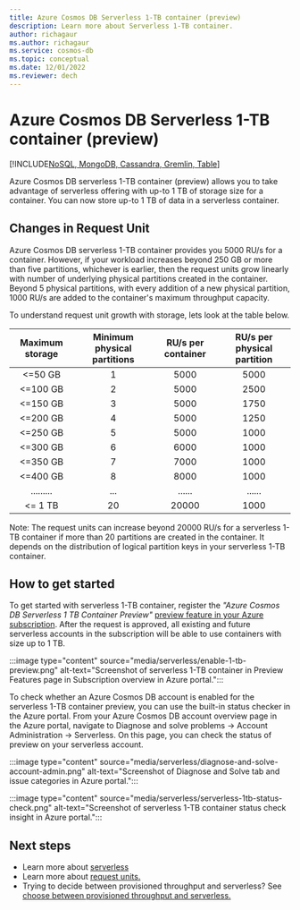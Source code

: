 ```yaml
---
title: Azure Cosmos DB Serverless 1-TB container (preview)
description: Learn more about Serverless 1-TB container.
author: richagaur
ms.author: richagaur
ms.service: cosmos-db
ms.topic: conceptual
ms.date: 12/01/2022
ms.reviewer: dech
---
```


# Azure Cosmos DB Serverless 1-TB container (preview)

[!INCLUDE[NoSQL, MongoDB, Cassandra, Gremlin, Table](includes/appliesto-nosql-mongodb-cassandra-gremlin-table.md)]

Azure Cosmos DB serverless 1-TB container (preview) allows you to take advantage of serverless offering with up-to 1 TB of storage size for a container. You can now store up-to 1 TB of data in a serverless container.

## Changes in Request Unit

Azure Cosmos DB serverless 1-TB container provides you 5000 RU/s for a container. However, if your workload increases beyond 250 GB or more than five partitions, whichever is earlier, then the request units grow linearly with number of underlying physical partitions created in the container. Beyond 5 physical partitions, with every addition of a new physical partition, 1000 RU/s are added to the container's maximum throughput capacity.

To understand request unit growth with storage, lets look at the table below.

| Maximum storage | Minimum physical partitions | RU/s per container | RU/s per physical partition  
|:---:|:---:|:---:|:---:| 
|<=50 GB | 1 | 5000 | 5000 |
|<=100 GB | 2 | 5000 | 2500 | 
|<=150 GB | 3 | 5000 | 1750 |
|<=200 GB | 4 | 5000 | 1250 |
|<=250 GB | 5 | 5000 | 1000 |
|<=300 GB | 6 | 6000 | 1000 |
|<=350 GB | 7 | 7000 | 1000 |
|<=400 GB | 8 | 8000 | 1000 |
|.........|...|......|......|
|<= 1 TB  | 20 | 20000| 1000 | 

Note: The request units can increase beyond 20000 RU/s for a serverless 1-TB container if more than 20 partitions are created in the container. It depends on the distribution of logical partition keys in your serverless 1-TB container.

## How to get started

 To get started with serverless 1-TB container, register the *"Azure Cosmos DB Serverless 1 TB Container Preview"* [preview feature in your Azure subscription](../azure-resource-manager/management/preview-features.md). After the request is approved, all existing and future serverless accounts in the subscription will be able to use containers with size up to 1 TB.

:::image type="content" source="media/serverless/enable-1-tb-preview.png" alt-text="Screenshot of serverless 1-TB container in Preview Features page in Subscription overview in Azure portal.":::


To check whether an Azure Cosmos DB account is enabled for the serverless 1-TB container preview, you can use the built-in status checker in the Azure portal. From your Azure Cosmos DB account overview page in the Azure portal, navigate to Diagnose and solve problems -> Account Administration -> Serverless. On this page, you can check the status of preview on your serverless account.

:::image type="content" source="media/serverless/diagnose-and-solve-account-admin.png" alt-text="Screenshot of Diagnose and Solve tab and issue categories in Azure portal.":::

:::image type="content" source="media/serverless/serverless-1tb-status-check.png" alt-text="Screenshot of serverless 1-TB container status check insight in Azure portal.":::

## Next steps

- Learn more about [serverless](serverless.md)
- Learn more about [request units.](request-units.md)
- Trying to decide between provisioned throughput and serverless? See [choose between provisioned throughput and serverless.](throughput-serverless.md)